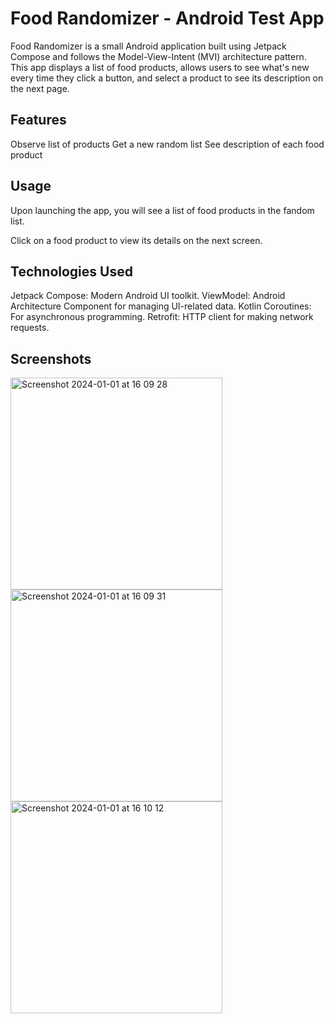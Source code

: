 # Food Randomizer - Android Test App

Food Randomizer is a small Android application built using Jetpack Compose and follows the Model-View-Intent (MVI) architecture pattern.
This app displays a list of food products, allows users to see what's new every time they click a button, and select a product to see its description on the next page.

## Features
Observe list of products
Get a new random list
See description of each food product

## Usage
Upon launching the app, you will see a list of food products in the fandom list.

Click on a food product to view its details on the next screen.

## Technologies Used
Jetpack Compose: Modern Android UI toolkit.
ViewModel: Android Architecture Component for managing UI-related data.
Kotlin Coroutines: For asynchronous programming.
Retrofit: HTTP client for making network requests.

## Screenshots
<img width="339" alt="Screenshot 2024-01-01 at 16 09 28" src="https://github.com/jjpoo/food-randomizer/assets/146124749/ab9c0263-0ce2-4678-b3f7-e7b8c9f0d959">

<img width="339" alt="Screenshot 2024-01-01 at 16 09 31" src="https://github.com/jjpoo/food-randomizer/assets/146124749/4f0d73bc-f195-43e6-8a38-4f1638a22eb7">

<img width="339" alt="Screenshot 2024-01-01 at 16 10 12" src="https://github.com/jjpoo/food-randomizer/assets/146124749/a9d8379f-680e-40b8-a1ce-a01f144d5759">


